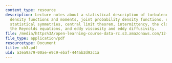```yaml
---
content_type: resource
description: Lecture notes about a statistical description of turbulence, probability
  density functions and moments, joint probability density functions, ergodicity and
  statistical symmetries, central limit theorem, intermittency, the closure problem,
  the Reynolds equations, and eddy viscosity and eddy diffusivity.
file: /media/https%3A/open-learning-course-data-rc.s3.amazonaws.com/12-820-turbulence-in-the-ocean-and-atmosphere-spring-2006/a3ea9a7900aee9c9ebaf444ab2d92c1a_ch3.pdf
file_type: application/pdf
resourcetype: Document
title: ch3.pdf
uid: a3ea9a79-00ae-e9c9-ebaf-444ab2d92c1a
---
```


